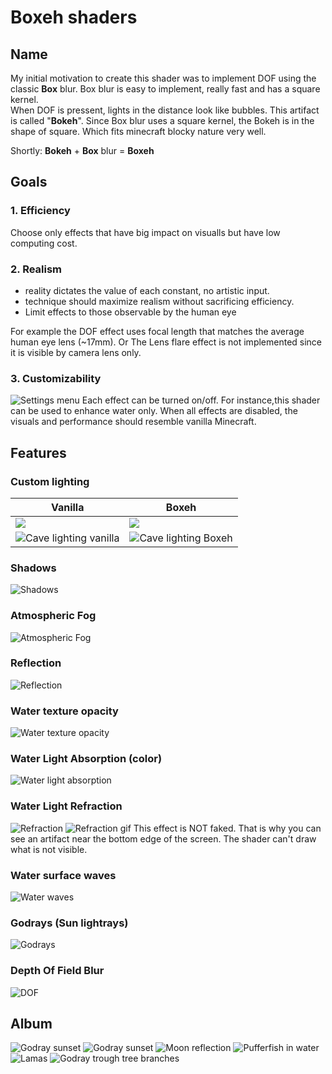 # Boxeh shaders

## Name
My initial motivation to create this shader was to implement DOF using the classic **Box** blur. Box blur is easy to implement, really fast and has a square kernel.<br>
When DOF is pressent, lights in the distance look like bubbles. This artifact is called "**Bokeh**". Since Box blur uses a square kernel, the Bokeh is in the shape of square. Which fits minecraft blocky nature very well.

Shortly: **Bokeh** + **Box** blur = **Boxeh**

## Goals

### 1. Efficiency

Choose only effects that have big impact on visualls but have low computing cost.

### 2. Realism

- reality dictates the value of each constant, no artistic input.
- technique should maximize realism without sacrificing efficiency.
- Limit effects to those observable by the human eye

For example the DOF effect uses focal length that matches the average human eye lens (~17mm). Or The Lens flare effect is not implemented since it is visible by camera lens only.

### 3. Customizability

![Settings menu](images/settings.png)
Each effect can be turned on/off. For instance,this shader can be used to enhance water only. When all effects are disabled, the visuals and performance should resemble vanilla Minecraft. 

## Features

### Custom lighting

 | Vanilla  | Boxeh |
 | ------------- | ------------- |
 | ![](images/lighting_vanilla.png) | ![](images/lighting_boxeh.png) |
 | ![Cave lighting vanilla](torch_in_cave_vanilla.png) | ![Cave lighting Boxeh](torch_in_cave_boxeh.png) |

### Shadows

![Shadows](shadows_boxeh.png)

### Atmospheric Fog

![Atmospheric Fog](atmospheric_fog_boxeh.png)

### Reflection

![Reflection](reflection.png)

### Water texture opacity

![Water texture opacity](water_texture_opacity.png)

### Water Light Absorption (color)

![Water light absorption](water_color.png)

### Water Light Refraction


![Refraction](water_refraction.png)
![Refraction gif](water_refraction.gif)
This effect is NOT faked. That is why you can see an artifact near the bottom edge of the screen. The shader can't draw what is not visible.

### Water surface waves

![Water waves](water_waves.png)

### Godrays (Sun lightrays)

![Godrays](godrays_above_water.png)

### Depth Of Field Blur

![DOF](dof_on_water.png)


## Album
![Godray sunset](dof_godray_sunset_2.png)
![Godray sunset](dof_godray_sunset.png)
![Moon reflection](moon_reflection.png)
![Pufferfish in water](pufferfish_in_water.png)
![Lamas](lamas_in_water.png)
![Godray trough tree branches](example.png)